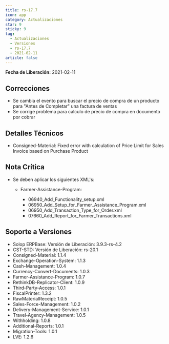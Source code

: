 ```yaml
---
title: rs-17.7
icon: app
category: Actualizaciones
star: 9
sticky: 9
tag:
  - Actualizaciones
  - Versiones
  - rs-17.7
  - 2021-02-11
article: false
---
```


**Fecha de Liberación:** 2021-02-11

## Correcciones

- Se cambia el evento para buscar el precio de compra de un producto para "Antes de Completar" una factura de ventas
- Se corrige problema para calculo de precio de compra en documento por cobrar

## Detalles Técnicos

- Consigned-Material: Fixed error with calculation of Price Limit for Sales Invoice based on Purchase Product

## Nota Crítica

- Se deben aplicar los siguientes XML's:

  - Farmer-Assistance-Program:

    - 06940_Add_Functionality_setup.xml
    - 06950_Add_Setup_for_Farmer_Assistance_Program.xml
    - 06950_Add_Transaction_Type_for_Order.xml
    - 07660_Add_Report_for_Farmer_Transactions.xml

## Soporte a Versiones

- Solop ERPBase: Versión de Liberación: 3.9.3-rs-4.2
- CST-STD: Versión de Liberación: rs-20.1
- Consigned-Material: 1.1.4
- Exchange-Operation-System: 1.1.3
- Cash-Management: 1.0.4
- Currency-Convert-Documents: 1.0.3
- Farmer-Assistance-Program: 1.0.7
- RethinkDB-Replicator-Client: 1.0.9
- Third-Party-Access: 1.0.1
- FiscalPrinter: 1.3.2
- RawMaterialReceipt: 1.0.5
- Sales-Force-Management: 1.0.2
- Delivery-Management-Service: 1.0.1
- Travel-Agency-Management: 1.0.5
- Withholding: 1.0.8
- Additional-Reports: 1.0.1
- Migration-Tools: 1.0.1
- LVE: 1.2.6

